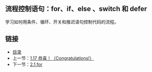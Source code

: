 ## 流程控制语句：for、if、else 、switch 和 defer

学习如何用条件、循环、开关和推迟语句控制代码的流程。

## 链接
* [目录](https://github.com/gnefiy/go-tour-zh/blob/master/README.md)
* 上一节：[1.17 恭喜！（Congratulations!）](https://github.com/gnefiy/go-tour-zh/blob/master/tour/basics/01.17.md)
* 下一节：[2.1 for](https://github.com/gnefiy/go-tour-zh/blob/master/tour/flowcontrol/02.01.md)
